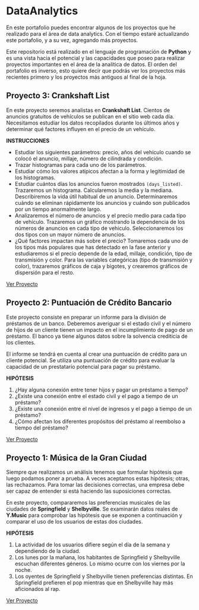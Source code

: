 # DataAnalytics
En este portafolio puedes encontrar algunos de los proyectos que he realizado para el área de data analytics.
Con el tiempo estaré actualizando este portafolio, y a su vez, agregando más proyectos.

Este repositorio está realizado en el lenguaje de programación de **Python** y es una vista hacia el potencial y las capacidades que poseo para realizar proyectos importantes en el área de la analítica de datos. El orden del portafolio es inverso, esto quiere decir que podrás ver los proyectos más recientes primero y los proyectos más antiguos al final de la hoja.

## Proyecto 3: Crankshaft List

En este proyecto seremos analistas en **Crankshaft List**. Cientos de anuncios gratuitos de vehículos se publican en el sitio web cada día. Necesitamos estudiar los datos recopilados durante los últimos años y determinar qué factores influyen en el precio de un vehículo.

**INSTRUCCIONES**

- Estudiar los siguientes parámetros: precio, años del vehículo cuando se colocó el anuncio, millaje, número de cilindrada y condición.
- Trazar histogramas para cada uno de los parámetros.
- Estudiar cómo los valores atípicos afectan a la forma y legitimidad de los histogramas.
- Estudiar cuántos días los anuncios fueron mostrados `(days_listed)`. Trazaremos un histograma. Calcularemos la media y la mediana. Describiremos la vida útil habitual de un anuncio. Determinaremos cuándo se eliminan rápidamente los anuncios y cuándo son publicados por un tiempo anormalmente largo.
- Analizaremos el número de anuncios y el precio medio para cada tipo de vehículo. Trazaremos un gráfico mostrando la dependencia de los números de anuncios en cada tipo de vehículo. Seleccionaremos los dos tipos con un mayor número de anuncios.
- ¿Qué factores impactan más sobre el precio? Tomaremos cada uno de los tipos más populares que has detectado en la fase anterior y estudiaremos si el precio depende de la edad, millaje, condición, tipo de transmisión y color. Para las variables categóricas (tipo de transmisión y color), trazaremos gráficos de caja y bigotes, y crearemos gráficos de dispersión para el resto.

[Ver Proyecto](https://github.com/juliocmi/DataAnalytics/blob/main/Projects_DA/Crankshaft_Project_ES.ipynb)

## Proyecto 2: Puntuación de Crédito Bancario

Este proyecto consiste en preparar un informe para la división de préstamos de un banco. Deberemos averiguar si el estado civil y el número de hijos de un cliente tienen un impacto en el incumplimiento de pago de un préstamo. El banco ya tiene algunos datos sobre la solvencia crediticia de los clientes.

El informe se tendrá en cuenta al crear una puntuación de crédito para un cliente potencial. Se utiliza una puntuación de crédito para evaluar la capacidad de un prestatario potencial para pagar su préstamo.

**HIPÓTESIS**
1. ¿Hay alguna conexión entre tener hijos y pagar un préstamo a tiempo?
2. ¿Existe una conexión entre el estado civil y el pago a tiempo de un préstamo?
3. ¿Existe una conexión entre el nivel de ingresos y el pago a tiempo de un préstamo?
4. ¿Cómo afectan los diferentes propósitos del préstamo al reembolso a tiempo del préstamo?

[Ver Proyecto](https://github.com/juliocmi/DataAnalytics/blob/main/Projects_DA/Ana%CC%81lisis_de_Riesgo_Bancario_ESP.ipynb)

## Proyecto 1: Música de la Gran Ciudad
Siempre que realizamos un análisis tenemos que formular hipótesis que luego podamos poner a prueba. A veces aceptamos estas hipótesis; otras, las rechazamos. Para tomar las decisiones correctas, una empresa debe ser capaz de entender si está haciendo las suposiciones correctas.

En este proyecto, compararemos las preferencias musicales de las ciudades de **Springfield** y **Shelbyville**. Se examinarán datos reales de **Y.Music** para comprobar las hipótesis que se exponen a continuación y comparar el uso de los usuarios de estas dos ciudades.

**HIPÓTESIS**
1. La actividad de los usuarios difiere según el día de la semana y dependiendo de la ciudad.
2. Los lunes por la mañana, los habitantes de Springfield y Shelbyville escuchan diferentes géneros. Lo mismo ocurre con los viernes por la noche.
3. Los oyentes de Springfield y Shelbyville tienen preferencias distintas. En Springfield prefieren el pop mientras que en Shelbyville hay más aficionados al rap.

[Ver Proyecto](https://github.com/juliocmi/DataAnalytics/blob/main/Projects_DA/Y_Music_Project.ipynb)
